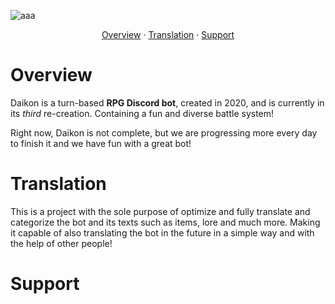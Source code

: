 ![aaa](https://cdn.discordapp.com/attachments/1104964856110649375/1115115106301399130/20230605_000853.png)

<p align="center">
  <a href="#overview">Overview</a>
  ·
  <a href="#translation">Translation</a>
  ·
  <a href="#support">Support</a>
</p>

# Overview

Daikon is a turn-based **RPG Discord bot**, created in 2020, and is currently in its *third* re-creation.
Containing a fun and diverse battle system!

Right now, Daikon is not complete, but we are progressing more every day to finish it and we have fun with a great bot!

# Translation
This is a project with the sole purpose of optimize and fully translate and categorize the bot and its texts such as items, lore and much more.
Making it capable of also translating the bot in the future in a simple way and with the help of other people!

# Support

